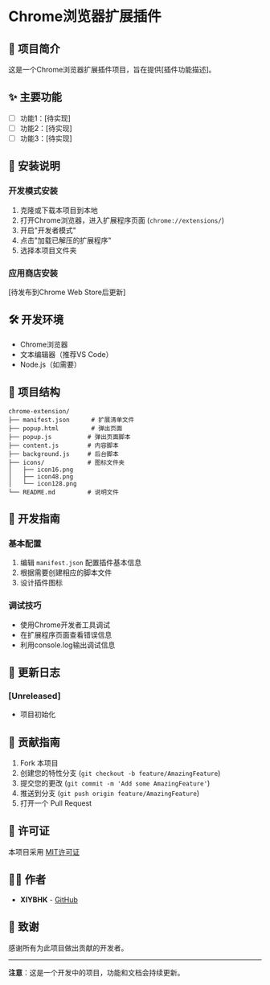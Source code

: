 # Chrome浏览器扩展插件

## 📖 项目简介

这是一个Chrome浏览器扩展插件项目，旨在提供[插件功能描述]。

## ✨ 主要功能

- [ ] 功能1：[待实现]
- [ ] 功能2：[待实现]
- [ ] 功能3：[待实现]

## 🚀 安装说明

### 开发模式安装
1. 克隆或下载本项目到本地
2. 打开Chrome浏览器，进入扩展程序页面 (`chrome://extensions/`)
3. 开启"开发者模式"
4. 点击"加载已解压的扩展程序"
5. 选择本项目文件夹

### 应用商店安装
[待发布到Chrome Web Store后更新]

## 🛠️ 开发环境

- Chrome浏览器
- 文本编辑器（推荐VS Code）
- Node.js（如需要）

## 📁 项目结构

```
chrome-extension/
├── manifest.json      # 扩展清单文件
├── popup.html         # 弹出页面
├── popup.js          # 弹出页面脚本
├── content.js        # 内容脚本
├── background.js     # 后台脚本
├── icons/            # 图标文件夹
│   ├── icon16.png
│   ├── icon48.png
│   └── icon128.png
└── README.md         # 说明文件
```

## 🔧 开发指南

### 基本配置
1. 编辑 `manifest.json` 配置插件基本信息
2. 根据需要创建相应的脚本文件
3. 设计插件图标

### 调试技巧
- 使用Chrome开发者工具调试
- 在扩展程序页面查看错误信息
- 利用console.log输出调试信息

## 📝 更新日志

### [Unreleased]
- 项目初始化

## 🤝 贡献指南

1. Fork 本项目
2. 创建您的特性分支 (`git checkout -b feature/AmazingFeature`)
3. 提交您的更改 (`git commit -m 'Add some AmazingFeature'`)
4. 推送到分支 (`git push origin feature/AmazingFeature`)
5. 打开一个 Pull Request

## 📄 许可证

本项目采用 [MIT许可证](LICENSE)

## 👨‍💻 作者

- **XIYBHK** - [GitHub](https://github.com/XIYBHK)

## 🙏 致谢

感谢所有为此项目做出贡献的开发者。

---

**注意**：这是一个开发中的项目，功能和文档会持续更新。